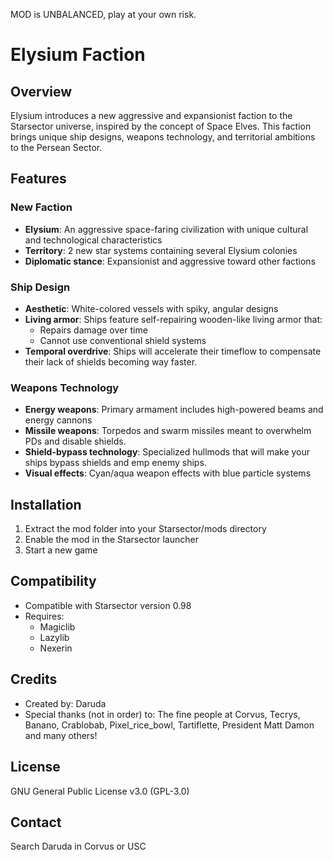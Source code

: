 MOD is UNBALANCED, play at your own risk. 

# Elysium Faction

## Overview
Elysium introduces a new aggressive and expansionist faction to the Starsector universe, inspired by the concept of Space Elves. This faction brings unique ship designs, weapons technology, and territorial ambitions to the Persean Sector.

## Features

### New Faction
- **Elysium**: An aggressive space-faring civilization with unique cultural and technological characteristics
- **Territory**: 2 new star systems containing several Elysium colonies
- **Diplomatic stance**: Expansionist and aggressive toward other factions

### Ship Design
- **Aesthetic**: White-colored vessels with spiky, angular designs
- **Living armor**: Ships feature self-repairing wooden-like living armor that:
  - Repairs damage over time
  - Cannot use conventional shield systems
- **Temporal overdrive**: Ships will accelerate their timeflow to compensate their lack of shields becoming way faster. 

### Weapons Technology
- **Energy weapons**: Primary armament includes high-powered beams and energy cannons
- **Missile weapons**: Torpedos and swarm missiles meant to overwhelm PDs and disable shields. 
- **Shield-bypass technology**: Specialized hullmods that will make your ships bypass shields and emp enemy ships. 
- **Visual effects**: Cyan/aqua weapon effects with blue particle systems

## Installation
1. Extract the mod folder into your Starsector/mods directory
2. Enable the mod in the Starsector launcher
3. Start a new game

## Compatibility
- Compatible with Starsector version 0.98
- Requires:
  - Magiclib
  - Lazylib
  - Nexerin

## Credits
- Created by: Daruda
- Special thanks (not in order) to: The fine people at Corvus, Tecrys, Banano, Crablobab, Pixel_rice_bowl,  Tartiflette, President Matt Damon and many others! 

## License
GNU General Public License v3.0 (GPL-3.0)

## Contact
Search Daruda in Corvus or USC
